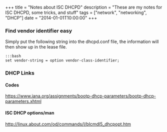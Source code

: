 +++
title = "Notes about ISC DHCPD"
description = "These are my notes for ISC DHCPD, some tricks, and stuff"
tags = ["network", "networking", "DHCP"]
date = "2014-01-01T10:00:00"
+++

### Find vendor identifier easy

Simply put the following string into the dhcpd.conf file, the information will then show up in the lease file.

    :::bash
    set vendor-string = option vendor-class-identifier;


### DHCP Links
#### Codes
https://www.iana.org/assignments/bootp-dhcp-parameters/bootp-dhcp-parameters.xhtml

#### ISC DHCP options/man
http://linux.about.com/od/commands/l/blcmdl5_dhcpopt.htm
